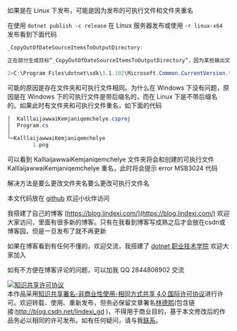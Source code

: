 
如果是在 Linux 下发布，可能是因为发布的可执行文件和文件夹重名

<!--more-->


<!-- CreateTime:2020/3/24 9:26:41 -->

<!-- 发布 -->

在使用 `dotnet publish -c release` 在 Linux 服务器发布或使用 `-r linux-x64` 发布看到下面代码

```csharp
_CopyOutOfDateSourceItemsToOutputDirectory:

正在部分生成目标“_CopyOutOfDateSourceItemsToOutputDirectory”，因为某些输出文件相对于其输入文件而言已经过期。

2>C:\Program Files\dotnet\sdk\3.1.102\Microsoft.Common.CurrentVersion.targets(4570,5): error MSB3024: 未能将文件“f:\lindexi\foo\obj\Release\netcoreapp3.1\linux-x64\Foo”复制到目标文件“bin\Release\netcoreapp3.1\linux-x64\Foo”，因为该目标是文件夹而不是文件 。若要将源文件复制到文件夹中，请考虑使用 DestinationFolder 参数，而不使用 DestinationFiles
```

可能的原因是存在文件夹和可执行文件相同。为什么在 Windows 下没有问题，原因是在 Windows 下的可执行文件是带后缀名的，而在 Linux 下是不带后缀名的。如果此时有文件夹和可执行文件重名，如下面的代码

```csharp
│  KalllaijawwaiKemjaniqemchelye.csproj
│  Program.cs
│
└─KalllaijawwaiKemjaniqemchelye
        1.png
```

可以看到 KalllaijawwaiKemjaniqemchelye 文件夹将会和创建的可执行文件 KalllaijawwaiKemjaniqemchelye 重名，此时将会提示 error MSB3024 代码

解决方法是要么更改文件夹名要么更改可执行文件名

本文代码放在 [github](https://github.com/lindexi/lindexi_gd/tree/2b4a8ca4ff0e95f51c10c33cbab4a89037e6010e/KalllaijawwaiKemjaniqemchelye) 欢迎小伙伴访问




我搭建了自己的博客 [https://blog.lindexi.com/](https://blog.lindexi.com/) 欢迎大家访问，里面有很多新的博客。只有在我看到博客写成熟之后才会放在csdn或博客园，但是一旦发布了就不再更新

如果在博客看到有任何不懂的，欢迎交流，我搭建了 [dotnet 职业技术学院](https://t.me/dotnet_campus) 欢迎大家加入

如有不方便在博客评论的问题，可以加我 QQ 2844808902 交流

<a rel="license" href="http://creativecommons.org/licenses/by-nc-sa/4.0/"><img alt="知识共享许可协议" style="border-width:0" src="https://licensebuttons.net/l/by-nc-sa/4.0/88x31.png" /></a><br />本作品采用<a rel="license" href="http://creativecommons.org/licenses/by-nc-sa/4.0/">知识共享署名-非商业性使用-相同方式共享 4.0 国际许可协议</a>进行许可。欢迎转载、使用、重新发布，但务必保留文章署名[林德熙](http://blog.csdn.net/lindexi_gd)(包含链接:http://blog.csdn.net/lindexi_gd )，不得用于商业目的，基于本文修改后的作品务必以相同的许可发布。如有任何疑问，请与我[联系](mailto:lindexi_gd@163.com)。
